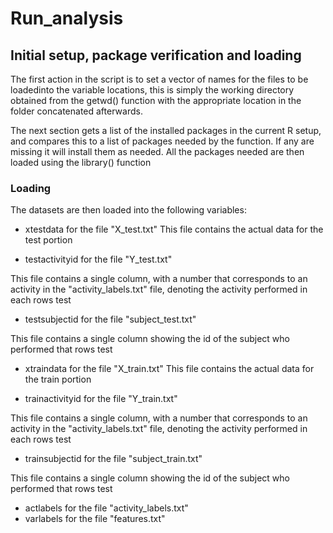 # Run_analysis

## Initial setup, package verification and loading


The first action in the script is to set a vector of names for the files to be loadedinto the variable 
locations, this is simply the working directory obtained from the getwd() function with the appropriate 
location in the folder concatenated afterwards.

The next section gets a list of the installed packages in the current R setup, and compares this to a list
of packages needed by the function. If any are missing it will install them as needed. All the packages 
needed are then loaded using the library() function

### Loading

The datasets are then loaded into the following variables:
* xtestdata for the file "X_test.txt"
This file contains the actual data for the test portion

* testactivityid for the file "Y_test.txt"

This file contains a single column, with a number that corresponds to an activity in the "activity_labels.txt" file, denoting the activity performed in each rows test

* testsubjectid for the file "subject_test.txt"

This file contains a single column showing the id of the subject who performed that rows test

* xtraindata for the file "X_train.txt"
This file contains the actual data for the train portion

* trainactivityid for the file "Y_train.txt"

This file contains a single column, with a number that corresponds to an activity in the "activity_labels.txt" file, denoting the activity performed in each rows test

* trainsubjectid for the file "subject_train.txt"

This file contains a single column showing the id of the subject who performed that rows test

* actlabels for the file "activity_labels.txt"
* varlabels for the file "features.txt"